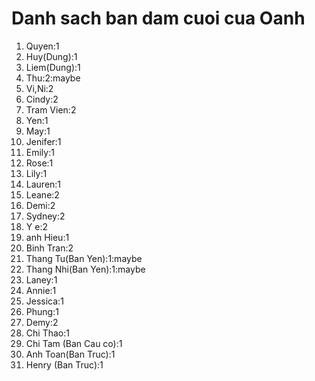 # Danh sach ban dam cuoi cua Oanh
1) Quyen:1
2) Huy(Dung):1
3) Liem(Dung):1
4) Thu:2:maybe
5) Vi,Ni:2
7) Cindy:2
8) Tram Vien:2
9) Yen:1
10) May:1
11) Jenifer:1
12) Emily:1
13) Rose:1
14) Lily:1
15) Lauren:1
16) Leane:2
17) Demi:2
18) Sydney:2
19) Y e:2
20) anh Hieu:1
21) Binh Tran:2
22) Thang Tu(Ban Yen):1:maybe
23) Thang Nhi(Ban Yen):1:maybe
24) Laney:1
25) Annie:1
26) Jessica:1
27) Phung:1
28) Demy:2
29) Chi Thao:1
30) Chi Tam (Ban Cau co):1
31) Anh Toan(Ban Truc):1
32) Henry (Ban Truc):1


